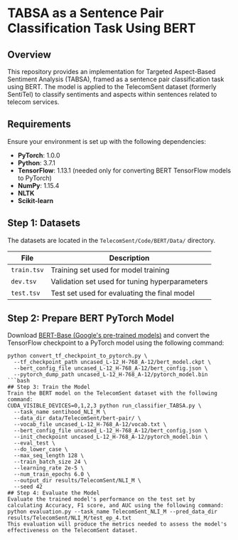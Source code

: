 # TABSA as a Sentence Pair Classification Task Using BERT

## Overview
This repository provides an implementation for Targeted Aspect-Based Sentiment Analysis (TABSA), framed as a sentence pair classification task using BERT. The model is applied to the TelecomSent dataset (formerly SentiTel) to classify sentiments and aspects within sentences related to telecom services.

## Requirements
Ensure your environment is set up with the following dependencies:

- **PyTorch**: 1.0.0
- **Python**: 3.7.1
- **TensorFlow**: 1.13.1 (needed only for converting BERT TensorFlow models to PyTorch)
- **NumPy**: 1.15.4
- **NLTK**
- **Scikit-learn**

## Step 1: Datasets
The datasets are located in the `TelecomSent/Code/BERT/Data/` directory.

| File        | Description                                          |
|-------------|------------------------------------------------------|
| `train.tsv` | Training set used for model training                 |
| `dev.tsv`   | Validation set used for tuning hyperparameters       |
| `test.tsv`  | Test set used for evaluating the final model         |

## Step 2: Prepare BERT PyTorch Model

Download [BERT-Base (Google's pre-trained models)](https://github.com/google-research/bert) and convert the TensorFlow checkpoint to a PyTorch model using the following command:

```
python convert_tf_checkpoint_to_pytorch.py \
  --tf_checkpoint_path uncased_L-12_H-768_A-12/bert_model.ckpt \
  --bert_config_file uncased_L-12_H-768_A-12/bert_config.json \
  --pytorch_dump_path uncased_L-12_H-768_A-12/pytorch_model.bin
```bash
## Step 3: Train the Model
Train the BERT model on the TelecomSent dataset with the following command:
CUDA_VISIBLE_DEVICES=0,1,2,3 python run_classifier_TABSA.py \
  --task_name sentihood_NLI_M \
  --data_dir data/TelecomSent/bert-pair/ \
  --vocab_file uncased_L-12_H-768_A-12/vocab.txt \
  --bert_config_file uncased_L-12_H-768_A-12/bert_config.json \
  --init_checkpoint uncased_L-12_H-768_A-12/pytorch_model.bin \
  --eval_test \
  --do_lower_case \
  --max_seq_length 128 \
  --train_batch_size 24 \
  --learning_rate 2e-5 \
  --num_train_epochs 6.0 \
  --output_dir results/TelecomSent/NLI_M \
  --seed 42
## Step 4: Evaluate the Model
Evaluate the trained model's performance on the test set by calculating Accuracy, F1 score, and AUC using the following command:
python evaluation.py --task_name TelecomSent_NLI_M --pred_data_dir results/TelecomSent/NLI_M/test_ep_4.txt
This evaluation will produce the metrics needed to assess the model's effectiveness on the TelecomSent dataset.
